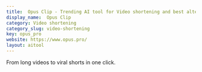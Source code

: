 ```yaml
---
title:  Opus Clip - Trending AI tool for Video shortening and best alternatives
display_name:  Opus Clip
category: Video shortening
category_slug: video-shortening
key: opus_pro
website: https://www.opus.pro/
layout: aitool
---
```


From long videos to viral shorts in one click.
